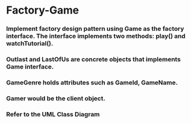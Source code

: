 # Factory-Game

<h3>Implement factory design pattern using Game as the factory interface. The interface implements two methods: play() and watchTutorial().


<h3>Outlast and LastOfUs are concrete objects that implements Game interface.

<h3>GameGenre holds attributes such as GameId, GameName.

<h3>Gamer would be the client object.

<h3>Refer to the UML Class Diagram 
